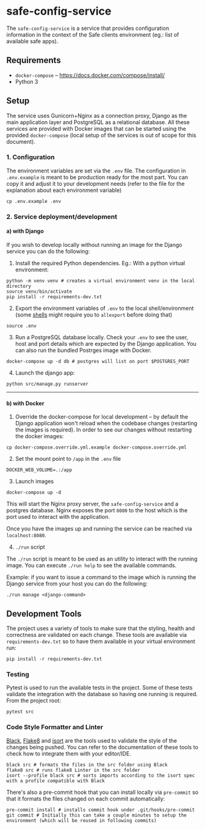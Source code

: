 # safe-config-service

The `safe-config-service` is a service that provides configuration information in the context of the Safe clients environment (eg.: list of available safe apps).

## Requirements

- `docker-compose` – https://docs.docker.com/compose/install/
- Python 3

## Setup

The service uses Gunicorn+Nginx as a connection proxy, Django as the main application layer and PostgreSQL as a relational database. All these services are provided with Docker images that can be started using the provided `docker-compose` (local setup of the services is out of scope for this document).


### 1. Configuration

The environment variables are set via the `.env` file. The configuration in `.env.example` is meant to be production ready for the most part. You can copy it and adjust it to your development needs (refer to the file for the explanation about each environment variable)

```shell
cp .env.example .env
```

### 2. Service deployment/development

#### a) with Django

If you wish to develop locally without running an image for the Django service you can do the following:

1. Install the required Python dependencies. Eg.: With a python virtual environment:

```shell
python -m venv venv # creates a virtual environment venv in the local directory
source venv/bin/activate
pip install -r requirements-dev.txt
```

2. Export the environment variables of `.env` to the local shell/environment (some [shells](https://www.gnu.org/software/bash/manual/html_node/The-Set-Builtin.html) might require you to `allexport` before doing that)

```shell
source .env
```

3. Run a PostgreSQL database locally. Check your `.env` to see the user, host and port details which are expected by the Django application.
You can also run the bundled Postrges image with Docker.
   
```shell
docker-compose up -d db # postgres will list on port $POSTGRES_PORT
```

4. Launch the django app:

```shell
python src/manage.py runserver
```

---

#### b) with Docker

1. Override the docker-compose for local development – by default the Django application won't reload when the codebase changes (restarting the images is required).
In order to see our changes without restarting the docker images:
   
```shell
cp docker-compose.override.yml.example docker-compose.override.yml
```

2. Set the mount point to `/app` in the `.env` file

```dotenv
DOCKER_WEB_VOLUME=.:/app
```

3. Launch images

```shell
docker-compose up -d
```

This will start the Nginx proxy server, the `safe-config-service` and a postgres database. Nginx exposes the port `8080` to the host which is the port used to interact with the application.

Once you have the images up and running the service can be reached via `localhost:8080`.

4. `./run` script

The `./run` script is meant to be used as an utility to interact with the running image. You can execute `./run help` to see the available commands.

Example: if you want to issue a command to the image which is running the Django service from your host you can do the following:

```shell
./run manage <django-command>
```

## Development Tools

The project uses a variety of tools to make sure that the styling, health and correctness are validated on each change.
These tools are available via `requirements-dev.txt` so to have them available in your virtual environment run:

```shell
pip install -r requirements-dev.txt
```

### Testing

Pytest is used to run the available tests in the project. Some of these tests validate the integration with the database
so having one running is required. From the project root:

```shell
pytest src
```

### Code Style Formatter and Linter

[Black](https://black.readthedocs.io/en/stable/), [Flake8](https://flake8.pycqa.org/en/latest/) and [isort](https://pycqa.github.io/isort/) are the tools used to validate the style of the changes being pushed. You can refer to the documentation
of these tools to check how to integrate them with your editor/IDE.

```shell
black src # formats the files in the src folder using Black
flake8 src # runs flake8 Linter in the src folder
isort --profile black src # sorts imports according to the isort spec with a profile compatible with Black
```

There's also a pre-commit hook that you can install locally via `pre-commit` so that it formats the files changed on each commit automatically:

```shell
pre-commit install # installs commit hook under .git/hooks/pre-commit
git commit # Initially this can take a couple minutes to setup the environment (which will be reused in following commits)
```

